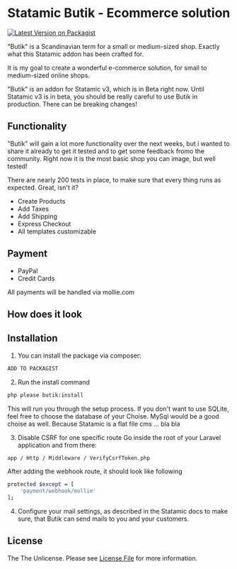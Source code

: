 # Statamic Butik - Ecommerce solution

[![Latest Version on Packagist](https://img.shields.io/packagist/v/jonassiewertsen/statamic-butik.svg?style=flat-square)](https://packagist.org/packages/jonassiewertsen/statamic-butik)

"Butik" is a Scandinavian term for a small or medium-sized shop. Exactly what this Statamic addon has been crafted for.

It is my goal to create a wonderful e-commerce solution, for small to medium-sized online shops.

"Butik" is an addon for Statamic v3, which is in Beta right now. Until Statamic v3 is in beta, you should be really careful to use Butik in production. There can be breaking changes!

## Functionality

"Butik" will gain a lot more functionality over the next weeks, but i wanted to share it already to get it tested and to get some feedback fromo the community.
Right now it is the most basic shop you can image, but well tested!

There are nearly 200 tests in place, to make sure that every thing runs as expected. Great, isn't it?

- Create Products
- Add Taxes
- Add Shipping
- Express Checkout
- All templates customizable

## Payment 

- PayPal
- Credit Cards

All payments will be handled via mollie.com

## How does it look

## Installation

1. You can install the package via composer:
```bash
ADD TO PACKAGIST
```

2. Run the install command
```bash
php please butik:install
```
This will run you through the setup process. If you don't want to use SQLite, feel free to choose the database of your Choise. MySql would be a good choise as well.
Because Statamic is a flat file cms ... bla bla

3. Disable CSRF for one specific route
Go inside the root of your Laravel application and from there:
```bash
app / Http / Middleware / VerifyCsrfToken.php
```
After adding the webhook route, it should look like following
```bash
protected $except = [
    'payment/webhook/mollie'
];
```

4. Configure your mail settings, as described in the Statamic docs to make sure, that Butik can send mails to you and your customers.



## License

The The Unlicense. Please see [License File](LICENSE.md) for more information.